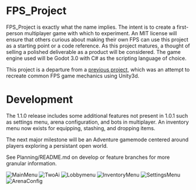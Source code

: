# FPS_Project

FPS_Project is exactly what the name implies. The intent is to create a first-person multiplayer game
with which to experiment. An MIT license will ensure that others curious about making their own FPS can
use this project as a starting point or a code reference. As this project matures, a thought of selling
a polished deliverable as a product will be considered. The game engine used will be Godot 3.0 with C# 
as the scripting language of choice.

This project is a departure from a [previous project](https://github.com/justi1jc/FPS), which was an attempt
to recreate common FPS game mechanics using Unity3d.

# Development 

The 1.1.0 release includes some additional features not present in 1.0.1 such as settings menu, arena configuration, and bots in multiplayer. An inventory menu now exists for equipping, stashing, and dropping items.

The next major milestone will be an Adventure gamemode centered around players exploring a persistant open world. 

See Planning/README.md on develop or feature branches for more granular information.


![MainMenu](https://drive.google.com/open?id=1EuWNmpAUawmro0QBx5ldPPz03g8rpJyd)
![TwoAi](https://drive.google.com/open?id=1d5RTBTCjCZpNvA2gjqjmHY9UOCduoyGw)
![Lobbymenu](https://drive.google.com/open?id=1qNqT6iPXNDuim8DeDdagdw4V9RN5laiT)
![InventoryMenu](https://drive.google.com/open?id=1qNqT6iPXNDuim8DeDdagdw4V9RN5laiT)
![SettingsMenu](https://drive.google.com/open?id=1kOWGaIrUeJ-z14gtSVEMrAnwEAkMUHtH)
![ArenaConfig](https://drive.google.com/open?id=1swZHEoPm6_H0Z7p0uH-mlK89JIiuOA_c)